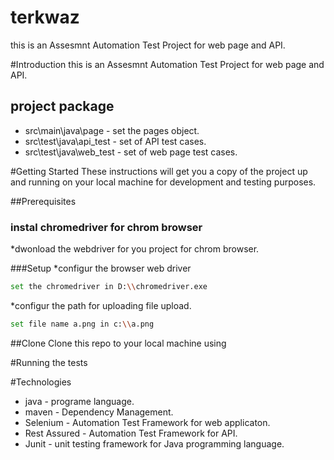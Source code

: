 # terkwaz
this is an Assesmnt Automation Test Project for web page and API.

#Introduction
this is an Assesmnt Automation Test Project for web page and API.
## project package 
* src\main\java\page - set the pages object.
* src\test\java\api_test - set of API test cases.
* src\test\java\web_test - set of web page test cases.

#Getting Started
These instructions will get you a copy of the project up and running on your local machine for development and testing purposes. 

##Prerequisites
### instal chromedriver for chrom browser
*dwonload the webdriver for you project for chrom browser.

###Setup
*configur the browser web driver
```bash
set the chromedriver in D:\\chromedriver.exe
```
*configur the path for uploading file  upload.
```bash
set file name a.png in c:\\a.png
```

##Clone
Clone this repo to your local machine using 

#Running the tests

#Technologies
* java - programe language.
* maven - Dependency Management.
* Selenium - Automation Test Framework for web applicaton.
* Rest Assured - Automation Test Framework for API.
* Junit - unit testing framework for Java programming language.



